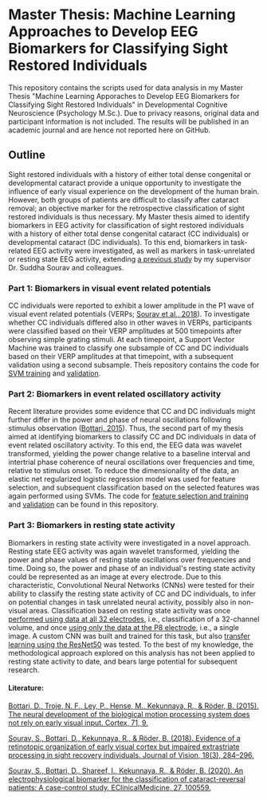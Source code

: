 # Master Thesis: Machine Learning Approaches to Develop EEG Biomarkers for Classifying Sight Restored Individuals

This repository contains the scripts used for data analysis in my Master Thesis "Machine Learning Apporaches to Develop EEG Biomarkers for Classifying Sight Restored Individuals" in Developmental Cognitive Neuroscience (Psychology M.Sc.). Due to privacy reasons, original data and participant information is not included. The results will be published in an academic journal and are hence not reported here on GitHub. 


## Outline

Sight restored individuals with a history of either total dense congenital or developmental cataract provide a unique opportunity to investigate the influence of early visual experience on the development of the human brain. However, both groups of patients are difficult to classify after cataract removal; an objective marker for the retrospective classification of sight restored individuals is thus necessary. My Master thesis aimed to identify biomarkers in EEG activity for classification of sight restored individuals with a history of either total dense congenital cataract (CC individuals) or developmental cataract (DC individuals). To this end, biomarkers in task-related EEG activity were investigated, as well as markers in task-unrelated or resting state EEG activity, extending [a previous study](https://doi.org/10.1016/j.eclinm.2020.100559) by my supervisor Dr. Suddha Sourav and colleagues.


### Part 1: Biomarkers in visual event related potentials

CC individuals were reported to exhibit a lower amplitude in the P1 wave of visual event related potentials (VERPs; [Sourav et al., 2018](https://doi.org/10.1167/18.3.22)). To investigate whether CC individuals differed also in other waves in VERPs, participants were classified based on their VERP amplitudes at 500 timepoints after observing simple grating stimuli. At each timepoint, a Support Vector Machine was trained to classify one subsample of CC and DC individuals based on their VERP amplitudes at that timepoint, with a subsequent validation using a second subsample. Theís repository contains the code for [SVM training](/SVM/VERP_Training.Rmd) and [validation](/SVM/VERP_Validation.Rmd).


### Part 2: Biomarkers in event related oscillatory activity

Recent literature provides some evidence that CC and DC individuals might further differ in the power and phase of neural oscillations following stimulus observation ([Bottari, 2015](https://doi.org/10.1016/j.cortex.2015.07.029)). Thus, the second part of my thesis aimed at identifying biomarkers to classify CC and DC individuals in data of event related oscillatory activity. To this end, the EEG data was wavelet transformed, yielding the power change relative to a baseline interval and intertrial phase coherence of neural oscillations over frequencies and time, relative to stimulus onset. To reduce the dimensionality of the data, an elastic net regularized logistic regression model was used for feature selection, and subsequent classification based on the selected features was again performed using SVMs. The code for [feature selection and training](/SVM/ElasticNet_Training.Rmd) and [validation](/SVM/ElasticNet_Validation.Rmd) can be found in this repository.


### Part 3: Biomarkers in resting state activity

Biomarkers in resting state activity were investigated in a novel approach. Resting state EEG activity was again wavelet transformed, yielding the power and phase values of resting state oscillations over frequencies and time. Doing so, the power and phase of an individual's resting state activity could be represented as an image at every electrode. Due to this characteristic, Convolutional Neural Networks (CNNs) were tested for their ability to classify the resting state activity of CC and DC individuals, to infer on potential changes in task unrelated neural activity, possibly also in non-visual areas. Classification based on resting state activity was once [performed using data at all 32 electrodes](/CNN/32_channel_modeling.ipynb), i.e., classification of a 32-channel volume, and once [using only the data at the P8 electrode](/CNN/P8_channel_modeling.ipynb), i.e., a single image. A custom CNN was built and trained for this task, but also [transfer learning using the ResNet50](/CNN/ResNet_50_modeling.ipynb) was tested. To the best of my knowledge, the methodological approach explored on this analysis has not been applied to resting state activity to date, and bears large potential for subsequent research.




#### Literature:

[Bottari, D., Troje, N. F., Ley, P., Hense, M., Kekunnaya, R., & Röder, B. (2015). The neural
development of the biological motion processing system does not rely on early visual
input. Cortex, 71, 9.](https://doi.org/10.1016/j.cortex.2015.07.029)

[Sourav, S., Bottari, D., Kekunnaya, R., & Röder, B. (2018). Evidence of a retinotopic organization of early visual cortex but impaired extrastriate processing in sight recovery individuals. Journal of Vision, 18(3), 284–296.](https://doi.org/10.1167/18.3.22)

[Sourav, S., Bottari, D., Shareef, I., Kekunnaya, R., & Röder, B. (2020). An electrophysiological biomarker for the classification of cataract-reversal patients: A case-control study. EClinicalMedicine, 27, 100559.](https://doi.org/10.1016/j.eclinm.2020.100559)



